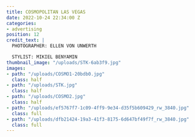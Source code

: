 ```yaml
---
title: COSMOPOLITAN LAS VEGAS
date: 2022-10-24 22:34:00 Z
categories:
- advertising
position: 12
credit_text: |
  PHOTOGRAPHER: ELLEN VON UNWERTH

  STYLIST: MIKIEL BENYAMIN
thumbnail_image: "/uploads/STK-6ab3f9.jpg"
images:
- path: "/uploads/COSMO1-20bdb0.jpg"
  class: half
- path: "/uploads/STK.jpg"
  class: half
- path: "/uploads/COSMO2.jpg"
  class: half
- path: "/uploads/ef5767f7-1c09-4ff9-9e34-d35f5b609429_rw_3840.jpg"
  class: full
- path: "/uploads/dfb21424-19a3-41f3-8175-6d647bf49f7f_rw_3840.jpg"
  class: full
---
```


